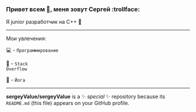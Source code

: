 
### Привет всем 👋, меня зовут Сергей  :trollface:

 Я  junior разработчик на С++ :hammer:

---

Мои увлечения:

:computer: - <code>Программирование</code>

:notebook: - <code>Stack Overflow</code>

:pray: - <code>Йога</code>

---

**sergeyValue/sergeyValue** is a ✨ _special_ ✨ repository because its `README.md` (this file) appears on your GitHub profile.
